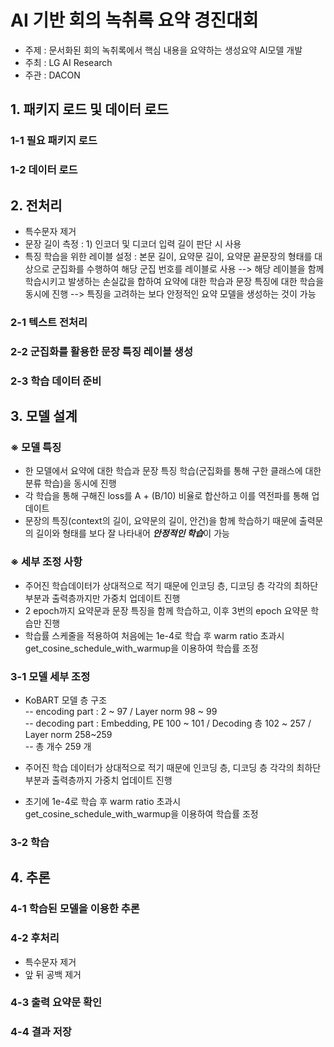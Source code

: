 AI 기반 회의 녹취록 요약 경진대회
=============
- 주제 : 문서화된 회의 녹취록에서 핵심 내용을 요약하는 생성요약 AI모델 개발
- 주최 : LG AI Research
- 주관 : DACON


## 1. 패키지 로드 및 데이터 로드
### 1-1 필요 패키지 로드
### 1-2 데이터 로드


## 2. 전처리
- 특수문자 제거         
- 문장 길이 측정 : 1) 인코더 및 디코더 입력 길이 판단 시 사용         
- 특징 학습을 위한 레이블 설정 : 본문 길이, 요약문 길이, 요약문 끝문장의 형태를 대상으로 군집화를 수행하여 해당 군집 번호를 레이블로 사용 --> 해당 레이블을 함께 학습시키고 발생하는 손실값을 합하여 요약에 대한 학습과 문장 특징에 대한 학습을 동시에 진행 --> 특징을 고려하는 보다 안정적인 요약 모델을 생성하는 것이 가능         

### 2-1 텍스트 전처리

### 2-2 군집화를 활용한 문장 특징 레이블 생성

### 2-3 학습 데이터 준비

## 3. 모델 설계
### ※ 모델 특징
- 한 모델에서 요약에 대한 학습과 문장 특징 학습(군집화를 통해 구한 클래스에 대한 분류 학습)을 동시에 진행         
- 각 학습을 통해 구해진 loss를 A + (B/10) 비율로 합산하고 이를 역전파를 통해 업데이트         
- 문장의 특징(context의 길이, 요약문의 길이, 안건)을 함께 학습하기 때문에 출력문의 길이와 형태를 보다 잘 나타내어 ***안정적인 학습***이 가능          

### ※ 세부 조정 사항
- 주어진 학습데이터가 상대적으로 적기 때문에 인코딩 층, 디코딩 층 각각의 최하단 부분과 출력층까지만 가중치 업데이트 진행         
- 2 epoch까지 요약문과 문장 특징을 함께 학습하고, 이후 3번의 epoch 요약문 학습만 진행         
- 학습률 스케줄을 적용하여 처음에는 1e-4로 학습 후 warm ratio 초과시 get_cosine_schedule_with_warmup을 이용하여 학습률 조정         


### 3-1 모델 세부 조정
- KoBART 모델 층 구조         
-- encoding part : 2 ~ 97 / Layer norm 98 ~ 99         
-- decoding part : Embedding, PE 100 ~ 101 / Decoding 층 102 ~ 257 / Layer norm 258~259                
-- 총 개수 259 개
         
- 주어진 학습 데이터가 상대적으로 적기 때문에 인코딩 층, 디코딩 층 각각의 최하단 부분과 출력층까지 가중치 업데이트 진행         
- 초기에 1e-4로 학습 후 warm ratio 초과시 get_cosine_schedule_with_warmup을 이용하여 학습률 조정         

### 3-2 학습
                  
## 4. 추론


### 4-1 학습된 모델을 이용한 추론

### 4-2 후처리
- 특수문자 제거         
- 앞 뒤 공백 제거         

### 4-3 출력 요약문 확인

### 4-4 결과 저장



